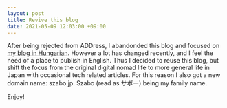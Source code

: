 ```yaml
---
layout: post
title: Revive this blog
date: 2021-05-09 12:03:00 +09:00
---
```


After being rejected from ADDress, I abandonded this blog and focused on [my blog in Hungarian](https://japan.szabo-simon.hu/). However a lot has changed recently, and I feel the need of a place to publish in English. Thus I decided to reuse this blog, but shift the focus from the original digital nomad life to more general life in Japan with occasional tech related articles. For this reason I also got a new domain name: szabo.jp. Szabo (read as サボー) being my family name.

Enjoy!
